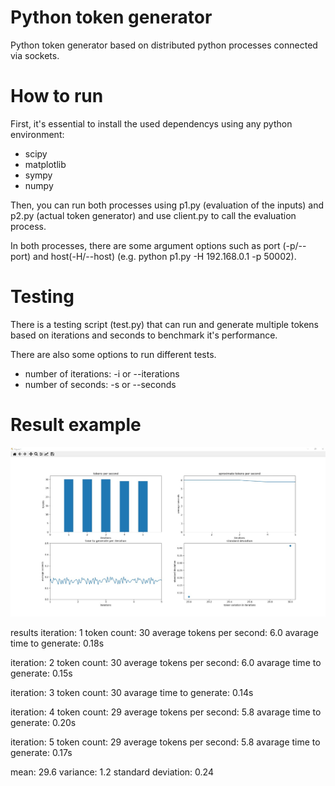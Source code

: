 # Python token generator 

Python token generator based on distributed python processes connected via sockets.

# How to run

First, it's essential to install the used dependencys using any python environment:
  - scipy
  - matplotlib
  - sympy
  - numpy

Then, you can run both processes using p1.py (evaluation of the inputs) and p2.py (actual token generator) and use client.py to call the evaluation process.

In both processes, there are some argument options such as port (-p/--port) and host(-H/--host) (e.g. python p1.py -H 192.168.0.1 -p 50002).

# Testing

There is a testing script (test.py) that can run and generate multiple tokens based on iterations and seconds to benchmark it's performance.

There are also some options to run different tests.
  - number of iterations: -i or --iterations
  - number of seconds: -s or --seconds

# Result example

![alt text](https://github.com/brigide/token-distributed-system/blob/master/example.png)

results
iteration: 1
token count: 30
average tokens per second: 6.0
avarage time to generate: 0.18s

iteration: 2
token count: 30
average tokens per second: 6.0
avarage time to generate: 0.15s

iteration: 3
token count: 30
avarage time to generate: 0.14s

iteration: 4
token count: 29
average tokens per second: 5.8
avarage time to generate: 0.20s

iteration: 5
token count: 29
average tokens per second: 5.8
avarage time to generate: 0.17s

mean:  29.6
variance:  1.2
standard deviation:  0.24
